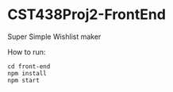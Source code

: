 # CST438Proj2-FrontEnd

Super Simple Wishlist maker


How to run:
```
cd front-end
npm install
npm start
```
